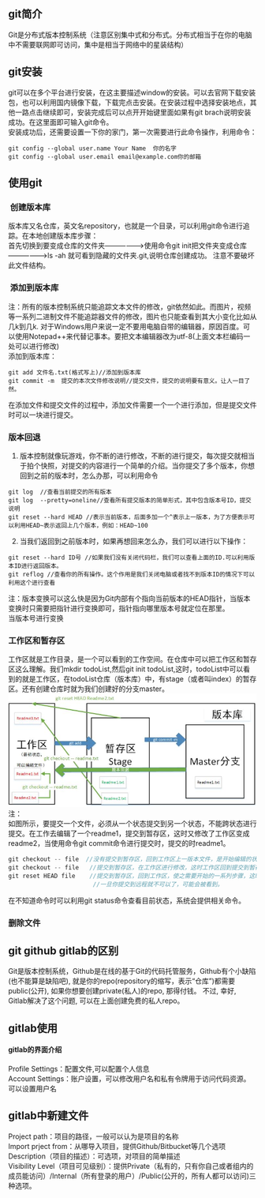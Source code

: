 ## git简介
Git是分布式版本控制系统（注意区别集中式和分布式。分布式相当于在你的电脑中不需要联网即可访问，集中是相当于网络中的星装结构）
## git安装
git可以在多个平台进行安装，在这主要描述window的安装。可以去官网下载安装包，也可以利用国内镜像下载，下载完点击安装。在安装过程中选择安装地点，其他一路点击继续即可，安装完成后可以点开开始键里面如果有git brach说明安装成功。在这里面即可输入git命令。<br>
安装成功后，还需要设置一下你的家门，第一次需要进行此命令操作，利用命令：
```
git config --global user.name Your Name  你的名字
git config --global user.email email@example.com你的邮箱
```
## 使用git
###  创建版本库
版本库又名仓库，英文名repository，也就是一个目录，可以利用git命令进行追踪。在本地创建版本库步骤：<br>
首先切换到要变成仓库的文件夹——————>使用命令git init把文件夹变成仓库——————>ls -ah 就可看到隐藏的文件夹.git,说明仓库创建成功。 注意不要破坏此文件结构。
###  添加到版本库
注：所有的版本控制系统只能追踪文本文件的修改，git依然如此。而图片，视频等一系列二进制文件不能追踪器文件的修改，图片也只能查看到其大小变化比如从几k到几k.
对于Windows用户来说一定不要用电脑自带的编辑器，原因百度。可以使用Notepad++来代替记事本。要把文本编辑器改为utf-8(上面文本栏编码一处可以进行修改)<br>
添加到版本库：
```
git add 文件名.txt(格式写上)//添加到版本库
git commit -m  提交的本次文件修改说明//提交文件，提交的说明要有意义。让人一目了然。
```
在添加文件和提交文件的过程中，添加文件需要一个一个进行添加，但是提交文件时可以一块进行提交。
### 版本回退
1. 版本控制就像玩游戏，你不断的进行修改，不断的进行提交，每次提交就相当于拍个快照，对提交的内容进行一个简单的介绍。当你提交了多个版本，你想回到之前的版本时，怎么办那，可以利用命令
```
git log  //查看当前提交的所有版本
git log  --pretty=oneline//查看所有提交版本的简单形式，其中包含版本号ID，提交说明
git reset --hard HEAD //表示当前版本，后面多加一个^表示上一版本，为了方便表示可以利用HEAD~表示返回上几个版本，例如：HEAD~100
```
2. 当我们返回到之前版本时，如果再想回来怎么办，我们可以进行以下操作：
```
git reset --hard ID号 //如果我们没有关闭代码栏，我们可以查看上面的ID.可以利用版本ID进行返回版本。
git reflog //查看你的所有操作。这个作用是我们关闭电脑或者找不到版本ID的情况下可以利用这个进行查看
```
注：版本变换可以这么快是因为Git内部有个指向当前版本的HEAD指针，当版本变换时只需要把指针进行变换即可，指针指向哪里版本号就定位在那里。<br>
当版本号进行变换
### 工作区和暂存区
工作区就是工作目录，是一个可以看到的工作空间。在仓库中可以把工作区和暂存区这么理解。我们mkdir todoList,然后git init todoList,这时，todoList中可以看到的就是工作区，在todoList仓库（版本库）中，有stage（或者叫index）的暂存区。还有创建仓库时就为我们创建好的分支master。
![工作区与暂存区工作流程图片](https://github.com/mkkeliping/fujianyirong/blob/master/picture/gitStatus.jpg)
注：<br>
如图所示，要提交一个文件，必须从一个状态提交到另一个状态，不能跨状态进行提交。在工作去编辑了一个readme1，提交到暂存区，这时又修改了工作区变成readme2，当使用命令git commit命令进行提交时，提交的时readme1。
```.c
git checkout -- file  //没有提交到暂存区，回到工作区上一版本文件，是开始编辑的状态。
git checkout -- file   //提交到暂存区，在工作区进行修改，这时工作区回到提交到暂存区的状态
git reset HEAD file    //提交到暂存区，回到工作区，使之需要开始的一系列步骤，这时不在暂存区。
                        //一旦你提交到远程就不可以了，可能会被看到。
```
在不知道命令时可以利用git status命令查看目前状态，系统会提供相关命令。
### 删除文件

## git github gitlab的区别
Git是版本控制系统，Github是在线的基于Git的代码托管服务，Github有个小缺陷 (也不能算是缺陷吧), 就是你的repo(repository的缩写，表示“仓库”)都需要public(公开), 如果你想要创建private(私人)的repo, 那得付钱。
不过, 幸好, Gitlab解决了这个问题, 可以在上面创建免费的私人repo。
## gitlab使用
#### gitlab的界面介绍
Profile Settings：配置文件,可以配置个人信息<br>
Account Settings：账户设置，可以修改用户名和私有令牌用于访问代码资源。可以设置用户名<br>
## gitlab中新建文件
Project path：项目的路径，一般可以认为是项目的名称<br>
Import prject from：从哪导入项目，提供Github/Bitbucket等几个选项<br>
Description（项目的描述）：可选项，对项目的简单描述<br>
Visibility Level（项目可见级别）：提供Private（私有的，只有你自己或者组内的成员能访问）/Internal（所有登录的用户）/Public(公开的，所有人都可以访问)三种选项。<br>
